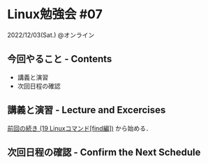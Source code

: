 # Linux勉強会 #07

2022/12/03(Sat.) @オンライン

## 今回やること - Contents

- 講義と演習
- 次回日程の確認

## 講義と演習 - Lecture and Excercises

[前回の続き (19 Linuxコマンド[find編])](https://envader.plus/course/1/scenario/1016) から始める．

## 次回日程の確認 - Confirm the Next Schedule
